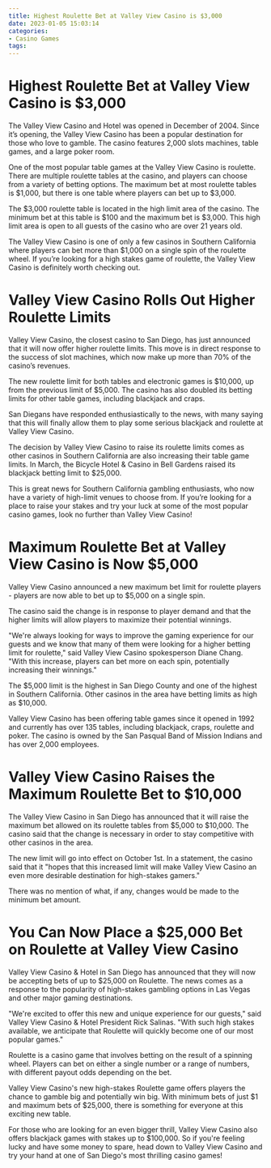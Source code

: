 ```yaml
---
title: Highest Roulette Bet at Valley View Casino is $3,000 
date: 2023-01-05 15:03:14
categories:
- Casino Games
tags:
---
```



#  Highest Roulette Bet at Valley View Casino is $3,000 

The Valley View Casino and Hotel was opened in December of 2004. Since it’s opening, the Valley View Casino has been a popular destination for those who love to gamble. The casino features 2,000 slots machines, table games, and a large poker room.

One of the most popular table games at the Valley View Casino is roulette. There are multiple roulette tables at the casino, and players can choose from a variety of betting options. The maximum bet at most roulette tables is $1,000, but there is one table where players can bet up to $3,000.

The $3,000 roulette table is located in the high limit area of the casino. The minimum bet at this table is $100 and the maximum bet is $3,000. This high limit area is open to all guests of the casino who are over 21 years old.

The Valley View Casino is one of only a few casinos in Southern California where players can bet more than $1,000 on a single spin of the roulette wheel. If you’re looking for a high stakes game of roulette, the Valley View Casino is definitely worth checking out.

#  Valley View Casino Rolls Out Higher Roulette Limits 

Valley View Casino, the closest casino to San Diego, has just announced that it will now offer higher roulette limits. This move is in direct response to the success of slot machines, which now make up more than 70% of the casino’s revenues.

The new roulette limit for both tables and electronic games is $10,000, up from the previous limit of $5,000. The casino has also doubled its betting limits for other table games, including blackjack and craps.

San Diegans have responded enthusiastically to the news, with many saying that this will finally allow them to play some serious blackjack and roulette at Valley View Casino.

The decision by Valley View Casino to raise its roulette limits comes as other casinos in Southern California are also increasing their table game limits. In March, the Bicycle Hotel & Casino in Bell Gardens raised its blackjack betting limit to $25,000.

This is great news for Southern California gambling enthusiasts, who now have a variety of high-limit venues to choose from. If you’re looking for a place to raise your stakes and try your luck at some of the most popular casino games, look no further than Valley View Casino!

#  Maximum Roulette Bet at Valley View Casino is Now $5,000 

Valley View Casino announced a new maximum bet limit for roulette players - players are now able to bet up to $5,000 on a single spin.

The casino said the change is in response to player demand and that the higher limits will allow players to maximize their potential winnings.

"We're always looking for ways to improve the gaming experience for our guests and we know that many of them were looking for a higher betting limit for roulette," said Valley View Casino spokesperson Diane Chang. "With this increase, players can bet more on each spin, potentially increasing their winnings."

The $5,000 limit is the highest in San Diego County and one of the highest in Southern California. Other casinos in the area have betting limits as high as $10,000.

Valley View Casino has been offering table games since it opened in 1992 and currently has over 135 tables, including blackjack, craps, roulette and poker. The casino is owned by the San Pasqual Band of Mission Indians and has over 2,000 employees.

#  Valley View Casino Raises the Maximum Roulette Bet to $10,000 

The Valley View Casino in San Diego has announced that it will raise the maximum bet allowed on its roulette tables from $5,000 to $10,000. The casino said that the change is necessary in order to stay competitive with other casinos in the area.

The new limit will go into effect on October 1st. In a statement, the casino said that it "hopes that this increased limit will make Valley View Casino an even more desirable destination for high-stakes gamers."

There was no mention of what, if any, changes would be made to the minimum bet amount.

#  You Can Now Place a $25,000 Bet on Roulette at Valley View Casino

Valley View Casino & Hotel in San Diego has announced that they will now be accepting bets of up to $25,000 on Roulette. The news comes as a response to the popularity of high-stakes gambling options in Las Vegas and other major gaming destinations.

"We're excited to offer this new and unique experience for our guests," said Valley View Casino & Hotel President Rick Salinas. "With such high stakes available, we anticipate that Roulette will quickly become one of our most popular games."

Roulette is a casino game that involves betting on the result of a spinning wheel. Players can bet on either a single number or a range of numbers, with different payout odds depending on the bet.

Valley View Casino's new high-stakes Roulette game offers players the chance to gamble big and potentially win big. With minimum bets of just $1 and maximum bets of $25,000, there is something for everyone at this exciting new table.

For those who are looking for an even bigger thrill, Valley View Casino also offers blackjack games with stakes up to $100,000. So if you're feeling lucky and have some money to spare, head down to Valley View Casino and try your hand at one of San Diego's most thrilling casino games!